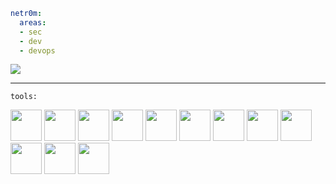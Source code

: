 <!-- <pre lang="yaml" width="10px">
 netr0m:
  areas:
  - sec
  - dev
  - devops
</pre> -->

```yaml
netr0m:
  areas:
  - sec
  - dev
  - devops
```
<img align="center" src="https://github-readme-stats.vercel.app/api/top-langs/?username=netr0m&hide=html,css&theme=github_dark&hide_border=true&layout=compact" />

<!-- <div>
 <a>
  <img align="center" src="https://github-readme-stats.vercel.app/api/top-langs/?username=netr0m&hide=html,css&theme=github_dark&layout=compact" />
 </a>
 <a>
   <img align="center" src="https://github-readme-stats.vercel.app/api?username=netr0m&theme=github_dark&layout=compact" />
 </a>
</div> -->

<hr>

`tools:`

<div>
 <img src="https://cdn.jsdelivr.net/gh/devicons/devicon/icons/python/python-original.svg" height="50px"/>
 <img src="https://cdn.jsdelivr.net/gh/devicons/devicon/icons/go/go-original-wordmark.svg" height="50px"/>
 <img src="https://cdn.jsdelivr.net/gh/devicons/devicon/icons/typescript/typescript-original.svg" height="50px"/>
 <img src="https://cdn.jsdelivr.net/gh/devicons/devicon/icons/javascript/javascript-original.svg" height="50px"/>
 <img src="https://cdn.jsdelivr.net/gh/devicons/devicon/icons/nodejs/nodejs-original.svg" height="50px"/>
 <img src="https://cdn.jsdelivr.net/gh/devicons/devicon/icons/react/react-original.svg" height="50px"/>
 <img src="https://cdn.jsdelivr.net/gh/devicons/devicon/icons/bash/bash-original.svg" height="50px"/>
 <img src="https://cdn.jsdelivr.net/gh/devicons/devicon/icons/git/git-original.svg" height="50px"/>
 <img src="https://cdn.jsdelivr.net/gh/devicons/devicon/icons/linux/linux-original.svg" height="50px"/>
 <img src="https://cdn.jsdelivr.net/gh/devicons/devicon/icons/mongodb/mongodb-original-wordmark.svg" height="50px"/>
 <img src="https://cdn.jsdelivr.net/gh/devicons/devicon/icons/docker/docker-original.svg" height="50px"/>
 <img src="https://cdn.jsdelivr.net/gh/devicons/devicon/icons/nginx/nginx-original.svg" height="50px"/>
 
<!--  <img src="https://cdn.jsdelivr.net/gh/devicons/devicon/icons/amazonwebservices/amazonwebservices-original.svg" height="50px"/> -->
<!--  <img src="https://cdn.jsdelivr.net/gh/devicons/devicon/icons/azure/azure-original.svg" height="50px"/> -->
<!--  <img src="https://cdn.jsdelivr.net/gh/devicons/devicon/icons/csharp/csharp-original.svg" height="50px"/> -->
<!--  <img src="https://cdn.jsdelivr.net/gh/devicons/devicon/icons/dart/dart-original-wordmark.svg" height="50px"/> -->
<!--  <img src="https://cdn.jsdelivr.net/gh/devicons/devicon/icons/debian/debian-original.svg" height="50px"/> -->
<!--  <img src="https://cdn.jsdelivr.net/gh/devicons/devicon/icons/express/express-original.svg" height="50px"/> -->
<!--  <img src="https://cdn.jsdelivr.net/gh/devicons/devicon/icons/flask/flask-original-wordmark.svg" height="50px"/> -->
<!--  <img src="https://cdn.jsdelivr.net/gh/devicons/devicon/icons/flutter/flutter-original.svg" height="50px"/> -->
<!--  <img src="https://cdn.jsdelivr.net/gh/devicons/devicon/icons/kubernetes/kubernetes-plain.svg" height="50px"/> -->
</div>
